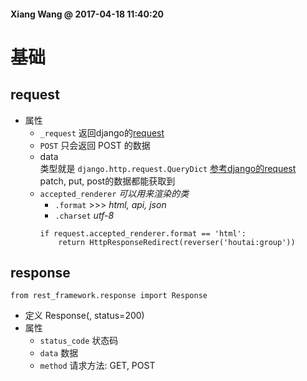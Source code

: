 #### Xiang Wang @ 2017-04-18 11:40:20


# 基础

## request
* 属性
    * `_request` 返回django的[request](../request_response.md)
    * `POST` 只会返回 POST 的数据
    * data  
    类型就是 `django.http.request.QueryDict` [参考django的request](../request_response.md)  
    patch, put, post的数据都能获取到
    * `accepted_renderer` *可以用来渲染的类* 
        * `.format` >>> *html, api, json*
        * `.charset` *utf-8*
        ```
        if request.accepted_renderer.format == 'html':
            return HttpResponseRedirect(reverser('houtai:group'))
        ```

## response
```
from rest_framework.response import Response
```
* 定义
    Response(<dict>, status=200)
* 属性
    * `status_code` 状态码
    * `data` 数据
    * `method` 请求方法: GET, POST
